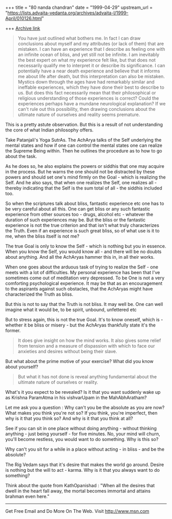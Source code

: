 +++
title = "80 nanda chandran"
date = "1999-04-29"
upstream_url = "https://lists.advaita-vedanta.org/archives/advaita-l/1999-April/010126.html"

+++
[Archive link](https://lists.advaita-vedanta.org/archives/advaita-l/1999-April/010126.html)

>You have just outlined what bothers me. In fact I can draw
conclusions
>about myself and my attributes (or lack of them) that are mistaken. I
>can have an experience that I describe as feeling one with an
infinite
>ocean of bliss, and yet still not be infinite. I am inevitably the
best
>expert on what my experience felt like, but that does not necessarily
>qualify me to interpret it or describe its significance. I can
>potentially have a near death experience and believe that it informs
me
>about life after death, but this interpretation can also be mistaken.
>Mystics down through the ages have had remarkably similar and
ineffable
>experiences, which they have done their best to describe to us. But
does
>this fact necessarily mean that their philosophical or religious
>understanding of those experiences is correct? Could the experiences
>perhaps have a mundane neurological explanation? If we can't rule out
>this possibility, then drawing conclusions about the ultimate nature
of
>ourselves and reality seems premature.

This is a pretty astute observation. But this is a result of not
understanding the core of what Indian philosophy offers.

Take Patanjali's Yoga SutrAs. The AchArya talks of the Self underlying
the mental states and how if one can control the mental states one can
realize the Supreme Being within. Then he outlines the procedure as to
how to go about the task.

As he does so, he also explains the powers or siddhis that one may
acquire in the process. But he warns the one should not be distracted
by these powers and should set one's mind firmly on the Goal - which
is realizing the Self. And he also says, that when one realizes the
Self, one realizes all - thereby indicating that the Self is the sum
total of all - the siddhis included too.

So when the scriptures talk about bliss, fantastic experience etc one
has to be very careful about all this. One can get bliss or any such
fantastic experience from other sources too - drugs, alcohol etc -
whatever the duration of such experiences may be. But the bliss or the
fantastic experience is not the true criterion and that isn't what
truly characterizes the Truth. Even if an experience is such great
bliss, so of what use is it to me, when the bliss itself is not me?

The true Goal is only to know the Self - which is nothing but you in
essence. When you know the Self, you would know all - and there will
be no doubts about anything. And all the AchAryas hammer this in, in
all their works.

When one goes about the arduous task of trying to realize the Self -
one meets with a lot of difficulties. My personal experience has been
that I've sometimes come out of meditation very depressed. To be One
is not a very comforting psychological experience. It may be that as
an encouragement to the aspirants against such obstacles, that the
AchAryas might have characterized the Truth as bliss.

But this is not to say that the Truth is not bliss. It may well be.
One can well imagine what it would be, to be spirit, unbound,
unfettered etc

But to stress again, this is not the true Goal. It's to know oneself,
which is - whether it be bliss or misery - but the AchAryas thankfully
state it's the former.

>It does give insight on how the mind works. It also gives
>some relief from tension and a measure of dispassion with which to
face
>our anxieties and desires without being their slave.

But what about the prime motive of your exercise? What did you know
about yourself?

>But what it has not done is reveal anything fundamental about the
ultimate nature of
>ourselves or reality.

What's it you expect to be revealed? Is it that you want suddenly wake
up as Krishna ParamAtma in his vishvarUpam in the MahAbhAratham?

Let me ask you a question : Why can't you be the absolute as you are
now? What makes you think you're not so? If you think, you're
imperfect, then why is it that you think so? And why is it that you
think at all?

See if you can sit in one place without doing anything - without
thinking anything - just being yourself - for five minutes. No, your
mind will churn, you'll become restless, you would want to do
something. Why is this so?

Why can't you sit for a while in a place without acting - in bliss -
and be the absolute?

The Rig Vedam says that it's desire that makes the world go around.
Desire is nothing but the will to act - karma. Why is it that you
always want to do something?

Think about the quote from KathOpanishad : "When all the desires that
dwell in the heart fall away, the mortal becomes immortal and attains
brahman even here."


_______________________________________________________________
Get Free Email and Do More On The Web. Visit http://www.msn.com

